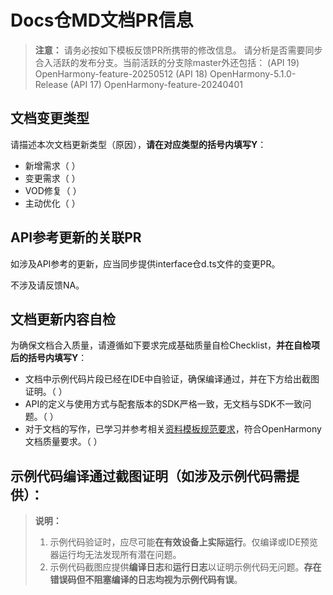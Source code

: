 # Docs仓MD文档PR信息

> **注意：**
> 请务必按如下模板反馈PR所携带的修改信息。
> 请分析是否需要同步合入活跃的发布分支。当前活跃的分支除master外还包括：
> (API 19) OpenHarmony-feature-20250512
> (API 18) OpenHarmony-5.1.0-Release
> (API 17) OpenHarmony-feature-20240401


## 文档变更类型

请描述本次文档更新类型（原因），**请在对应类型的括号内填写Y**：
- 新增需求（ ）
- 变更需求（ ）
- VOD修复（ ）
- 主动优化（ ）

## API参考更新的关联PR

如涉及API参考的更新，应当同步提供interface仓d.ts文件的变更PR。

不涉及请反馈NA。
  
## 文档更新内容自检

为确保文档合入质量，请遵循如下要求完成基础质量自检Checklist，**并在自检项后的括号内填写Y**：

- 文档中示例代码片段已经在IDE中自验证，确保编译通过，并在下方给出截图证明。（ ）
- API的定义与使用方式与配套版本的SDK严格一致，无文档与SDK不一致问题。（ ）
- 对于文档的写作，已学习并参考相关[资料模板规范要求](https://gitee.com/openharmony/docs/tree/master/zh-cn/contribute/template)，符合OpenHarmony文档质量要求。（ ）

## 示例代码编译通过截图证明（如涉及示例代码需提供）：

> **说明：**
> 1. 示例代码验证时，应尽可能**在有效设备上实际运行**。仅编译或IDE预览器运行均无法发现所有潜在问题。
> 2. 示例代码截图应提供**编译日志**和**运行日志**以证明示例代码无问题。**存在错误码但不阻塞编译的日志均视为示例代码有误**。
